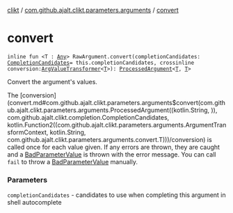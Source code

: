 [clikt](../index.md) / [com.github.ajalt.clikt.parameters.arguments](index.md) / [convert](./convert.md)

# convert

`inline fun <T : `[`Any`](https://kotlinlang.org/api/latest/jvm/stdlib/kotlin/-any/index.html)`> RawArgument.convert(completionCandidates: `[`CompletionCandidates`](../com.github.ajalt.clikt.completion/-completion-candidates/index.md)` = this.completionCandidates, crossinline conversion: `[`ArgValueTransformer`](-arg-value-transformer.md)`<`[`T`](convert.md#T)`>): `[`ProcessedArgument`](-processed-argument/index.md)`<`[`T`](convert.md#T)`, `[`T`](convert.md#T)`>`

Convert the argument's values.

The [conversion](convert.md#com.github.ajalt.clikt.parameters.arguments$convert(com.github.ajalt.clikt.parameters.arguments.ProcessedArgument((kotlin.String, )), com.github.ajalt.clikt.completion.CompletionCandidates, kotlin.Function2((com.github.ajalt.clikt.parameters.arguments.ArgumentTransformContext, kotlin.String, com.github.ajalt.clikt.parameters.arguments.convert.T)))/conversion) is called once for each value given. If any errors are thrown, they are caught and a
[BadParameterValue](../com.github.ajalt.clikt.core/-bad-parameter-value/index.md) is thrown with the error message. You can call `fail` to throw a [BadParameterValue](../com.github.ajalt.clikt.core/-bad-parameter-value/index.md)
manually.

### Parameters

`completionCandidates` - candidates to use when completing this argument in shell autocomplete
